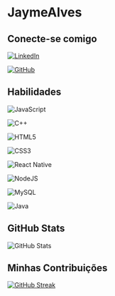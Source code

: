 
# JaymeAlves

## Conecte-se comigo 
[![LinkedIn](https://img.shields.io/badge/LinkedIn-0077B5?style=for-the-badge&logo=linkedin&logoColor=white)](https://www.linkedin.com/in/jayme-alves-71a4871a3/)

[![GitHub](https://img.shields.io/badge/GitHub-100000?style=for-the-badge&logo=github&logoColor=white)](https://github.com/JamAlves)

## Habilidades 
![JavaScript](https://img.shields.io/badge/JavaScript-F7DF1E?style=for-the-badge&logo=javascript&logoColor=black)

![C++](https://img.shields.io/badge/C%2B%2B-00599C?style=for-the-badge&logo=c%2B%2B&logoColor=white)

![HTML5](https://img.shields.io/badge/HTML5-E34F26?style=for-the-badge&logo=html5&logoColor=white)

![CSS3](https://img.shields.io/badge/CSS3-1572B6?style=for-the-badge&logo=css3&logoColor=white)

![React Native](https://img.shields.io/badge/React_Native-20232A?style=for-the-badge&logo=react&logoColor=61DAFB)

![NodeJS](https://img.shields.io/badge/node.js-6DA55F?style=for-the-badge&logo=node.js&logoColor=white)

![MySQL](https://img.shields.io/badge/MySQL-00000F?style=for-the-badge&logo=mysql&logoColor=white)

![Java](https://img.shields.io/badge/java-%23ED8B00.svg?style=for-the-badge&logo=openjdk&logoColor=white)

## GitHub Stats
![GitHub Stats](https://github-readme-stats.vercel.app/api?username=SEUUSERNAME&theme=transparent&bg_color=000&border_color=30A3DC&show_icons=true&icon_color=30A3DC&title_color=E94D5F&text_color=FFF)

## Minhas Contribuições 

[![GitHub Streak](https://streak-stats.demolab.com/?user=SEUUSERNAME&theme=bear&background=000&border=30A3DC&dates=FFF)](https://github.com/JamAlves/dio-lab-open-source)


